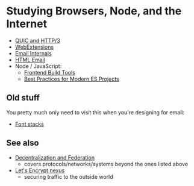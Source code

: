 # Studying Browsers, Node, and the Internet

- [QUIC and HTTP/3](7554d4b6-14b5-496a-ad4b-f85c562e76fa.md)
- [WebExtensions](34349df2-97b4-4095-8df4-d37056211e46.md)
- [Email Internals](f8fd065c-eef2-4759-98e3-f6bd8ffcc842.md)
- [HTML Email](d30a8fbd-034e-4292-acdc-60218cc19e7e.md)
- Node / JavaScript:
  - [Frontend Build Tools](961948fd-a768-4664-81c8-e85043c6bffa.md)
  - [Best Practices for Modern ES Projects](594f5a88-fda2-4a09-aebf-066c7f0a3ff0.md)

## Old stuff

You pretty much only need to visit this when you're designing for email:

- [Font stacks](d40fbcaa-8ee7-40e2-a452-01fc09fce38e.md)

## See also

- [Decentralization and Federation](c47c2afa-59e0-4cde-a5b5-6afe4509ac46.md)
  - covers protocols/networks/systems beyond the ones listed above
- [Let's Encrypt nexus](4ea48809-1a9d-42b6-aebc-22902d831c24.md)
  - securing traffic to the outside world
